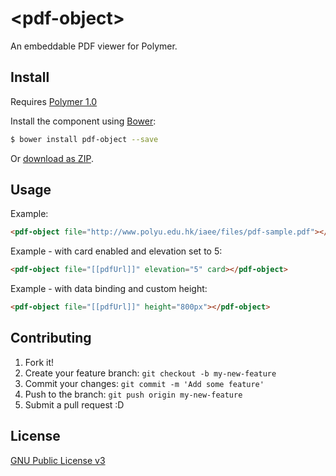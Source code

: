 # &lt;pdf-object&gt;

An embeddable PDF viewer for Polymer.


## Install

Requires [Polymer 1.0](https://www.polymer-project.org/1.0/)

Install the component using [Bower](http://bower.io/):

```sh
$ bower install pdf-object --save
```

Or [download as ZIP](https://github.com/jamrizzi/pdf-object/archive/gh-pages.zip).


## Usage

Example:
```html
<pdf-object file="http://www.polyu.edu.hk/iaee/files/pdf-sample.pdf"></pdf-object>
```

Example - with card enabled and elevation set to 5:
```html
<pdf-object file="[[pdfUrl]]" elevation="5" card></pdf-object>
```

Example - with data binding and custom height:
```html
<pdf-object file="[[pdfUrl]]" height="800px"></pdf-object>
```


## Contributing

1. Fork it!
2. Create your feature branch: `git checkout -b my-new-feature`
3. Commit your changes: `git commit -m 'Add some feature'`
4. Push to the branch: `git push origin my-new-feature`
5. Submit a pull request :D


## License

[GNU Public License v3](LICENSE)
